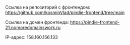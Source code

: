 Ссылка на репозиторий с фронтендом: https://github.com/kosminVlad/pindie-frontend/tree/main

Ссылка на домен фронтенда: https://pindie-frontend-21.nomoredomainswork.ru

IP-адрес: 158.160.156.133